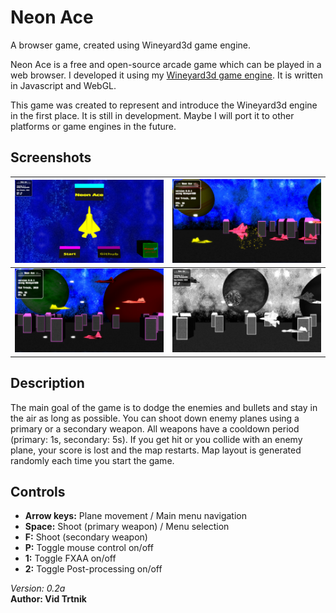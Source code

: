 # Neon Ace
A browser game, created using Wineyard3d game engine.

Neon Ace is a free and open-source arcade game which can be played in a web browser. I developed it using my [Wineyard3d game engine](https://github.com/vidtrtnik/Wineyard3d). It is written in Javascript and WebGL.

This game was created to represent and introduce the Wineyard3d engine in the first place. It is still in development. Maybe I will port it to other platforms or game engines in the future. 

## Screenshots
![Alt text](/screenshots/NeonAce_screenshot4.jpg?raw=true "Screenshot")  |  ![Alt text](/screenshots/NeonAce_screenshot2.jpg?raw=true "Screenshot")
:-------------------------:|:-------------------------:
![Alt text](/screenshots/NeonAce_screenshot1.jpg?raw=true "Screenshot")  |  ![Alt text](/screenshots/NeonAce_screenshot3.jpg?raw=true "Screenshot")

## Description
The main goal of the game is to dodge the enemies and bullets and stay in the air as long as possible. You can shoot down enemy planes using a primary or a secondary weapon. All weapons have a cooldown period (primary: 1s, secondary: 5s). If you get hit or you collide with an enemy plane, your score is lost and the map restarts. Map layout is generated randomly each time you start the game. 

## Controls
- <b>Arrow keys:</b> Plane movement / Main menu navigation
- <b>Space:</b> Shoot (primary weapon) / Menu selection
- <b>F:</b> Shoot (secondary weapon)
- <b>P:</b> Toggle mouse control on/off
- <b>1:</b> Toggle FXAA on/off
- <b>2:</b> Toggle Post-processing on/off

<i>Version: 0.2a</i>  
<b>Author: Vid Trtnik</b>
